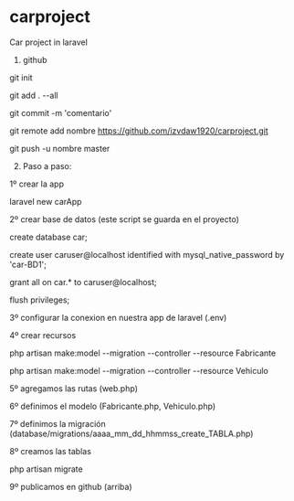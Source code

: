 # carproject
Car project in laravel

1. github

git init

git add . --all

git commit -m 'comentario'

git remote add nombre https://github.com/izvdaw1920/carproject.git

git push -u nombre master

2. Paso a paso:

1º crear la app

laravel new carApp

2º crear base de datos (este script se guarda en el proyecto)

create database car;

create user caruser@localhost identified with mysql_native_password by 'car-BD1'; 

grant all on car.* to caruser@localhost;

flush privileges;

3º configurar la conexion en nuestra app de laravel (.env)

4º crear recursos

php artisan make:model --migration --controller --resource Fabricante

php artisan make:model --migration --controller --resource Vehiculo

5º agregamos las rutas (web.php)

6º definimos el modelo (Fabricante.php, Vehiculo.php)

7º definimos la migración (database/migrations/aaaa_mm_dd_hhmmss_create_TABLA.php)

8º creamos las tablas

php artisan migrate

9º publicamos en github (arriba)
